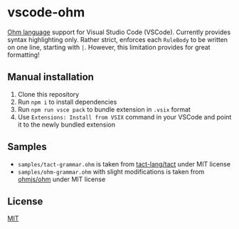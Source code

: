 # vscode-ohm

[Ohm language](https://github.com/ohmjs/ohm) support for Visual Studio Code (VSCode). Currently provides syntax highlighting only. Rather strict, enforces each `RuleBody` to be written on one line, starting with `|`. However, this limitation provides for great formatting!

## Manual installation

1. Clone this repository
2. Run `npm i` to install dependencies
3. Run `npm run vsce pack` to bundle extension in `.vsix` format
4. Use `Extensions: Install from VSIX` command in your VSCode and point it to the newly bundled extension

## Samples

* `samples/tact-grammar.ohm` is taken from [tact-lang/tact](https://github.com/tact-lang/tact/blob/main/src/grammar/grammar.ohm) under MIT license
* `samples/ohm-grammar.ohm` with slight modifications is taken from [ohmjs/ohm](https://github.com/ohmjs/ohm/blob/main/packages/ohm-js/src/ohm-grammar.ohm) under MIT license

## License

[MIT](LICENSE)
